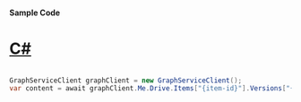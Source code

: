 #### Sample Code
# [C#](#tab/Csharp)

```C#

GraphServiceClient graphClient = new GraphServiceClient();
var content = await graphClient.Me.Drive.Items["{item-id}"].Versions["{version-id}"].Content.Request().GetAsync();

```